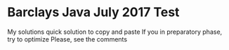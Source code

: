# Barclays Java July 2017 Test
My solutions quick solution to copy and paste
If you in preparatory phase, try to optimize
Please, see the comments